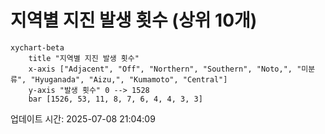 # 지역별 지진 발생 횟수 (상위 10개)

```mermaid
xychart-beta
    title "지역별 지진 발생 횟수"
    x-axis ["Adjacent", "Off", "Northern", "Southern", "Noto,", "미분류", "Hyuganada", "Aizu,", "Kumamoto", "Central"]
    y-axis "발생 횟수" 0 --> 1528
    bar [1526, 53, 11, 8, 7, 6, 4, 4, 3, 3]
```

업데이트 시간: 2025-07-08 21:04:09
